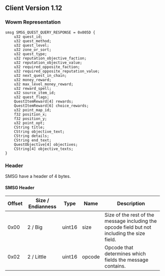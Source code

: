 ## Client Version 1.12

### Wowm Representation
```rust,ignore
smsg SMSG_QUEST_QUERY_RESPONSE = 0x005D {
    u32 quest_id;    
    u32 quest_method;    
    u32 quest_level;    
    u32 zone_or_sort;    
    u32 quest_type;    
    u32 reputation_objective_faction;    
    u32 reputation_objective_value;    
    u32 required_opposite_faction;    
    u32 required_opposite_reputation_value;    
    u32 next_quest_in_chain;    
    u32 money_reward;    
    u32 max_level_money_reward;    
    u32 reward_spell;    
    u32 source_item_id;    
    u32 quest_flags;    
    QuestItemReward[4] rewards;    
    QuestItemReward[6] choice_rewards;    
    u32 point_map_id;    
    f32 position_x;    
    f32 position_y;    
    u32 point_opt;    
    CString title;    
    CString objective_text;    
    CString details;    
    CString end_text;    
    QuestObjective[4] objectives;    
    CString[4] objective_texts;    
}

```
### Header
SMSG have a header of 4 bytes.

#### SMSG Header
| Offset | Size / Endianness | Type   | Name   | Description |
| ------ | ----------------- | ------ | ------ | ----------- |
| 0x00   | 2 / Big           | uint16 | size   | Size of the rest of the message including the opcode field but not including the size field.|
| 0x02   | 2 / Little        | uint16 | opcode | Opcode that determines which fields the message contains.|
